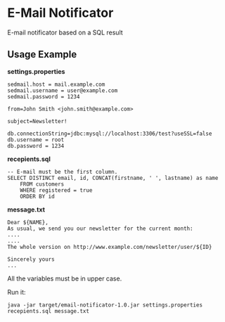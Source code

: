 # E-Mail Notificator
E-mail notificator based on a SQL result

## Usage Example

**settings.properties**
```
sedmail.host = mail.example.com
sedmail.username = user@example.com
sedmail.password = 1234

from=John Smith <john.smith@example.com>

subject=Newsletter!

db.connectionString=jdbc:mysql://localhost:3306/test?useSSL=false
db.username = root
db.password = 1234
```

**recepients.sql**
```
-- E-mail must be the first column.
SELECT DISTINCT email, id, CONCAT(firstname, ' ', lastname) as name 
    FROM customers
    WHERE registered = true
    ORDER BY id
```

**message.txt**
```
Dear ${NAME},
As usual, we send you our newsletter for the current month:
....
....
The whole version on http://www.example.com/newsletter/user/${ID}

Sincerely yours
...
```
All the variables must be in upper case.

Run it:
```
java -jar target/email-notificator-1.0.jar settings.properties recepients.sql message.txt
```